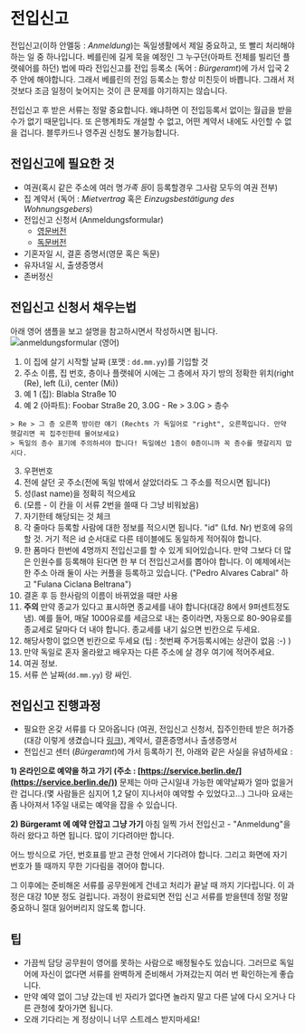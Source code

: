 # 전입신고

전입신고(이하 안멜둥 : *Anmeldung*)는 독일생활에서 제일 중요하고, 또 빨리 처리해야 하는 일 중 하나입니다. 베를린에 길게 묵을 예정인 그 누구던(아파트 전체를 빌리던 플랫쉐어를 하던) 법에 따라 전입신고를 전입 등록소 (독어 : *Bürgeramt*)에 가서 입국 2주 안에 해야합니다. 그래서 베를린의 전임 등록소는 항상 미친듯이 바쁩니다. 그래서 저것보다 조금 일정이 늦어지는 것이 큰 문제를 야기하지는 않습니다.

전입신고 후 받은 서류는 정말 중요합니다. 왜냐하면 이 전입등록서 없이는 월급을 받을 수가 없기 때문입니다. 또 은행계좌도 개설할 수 없고, 어떤 계약서 내에도 사인할 수 없을 겁니다. 블루카드나 영주권 신청도 불가능합니다.

## 전입신고에 필요한 것

- 여권(혹시 같은 주소에 여러 명*가족 등*이 등록할경우 그사람 모두의 여권 전부)
- 집 계약서 (독어 : *Mietvertrag* 혹은 *Einzugsbestätigung des Wohnungsgebers*)
- 전입신고 신청서 (Anmeldungsformular)
  - [영문버전](https://github.com/marlonbernardes/awesome-berlin/raw/master/files/anmeldung_en.pdf)
  - [독문버전](https://github.com/marlonbernardes/awesome-berlin/raw/master/files/anmeldung_de.pdf)
- 기혼자일 시, 결혼 증명서(영문 혹은 독문)
- 유자녀일 시, 출생증명서
- 존버정신

## 전입신고 신청서 채우는법

아래 영어 샘플을 보고 설명을 참고하시면서 작성하시면 됩니다.
![anmeldungsformular (영어)](https://cloud.githubusercontent.com/assets/2975955/16777113/9b445a1e-4868-11e6-8fc0-3abd4dc6251d.png)

1. 이 집에 살기 시작할 날짜 (포맷 : `dd.mm.yy`)를 기입할 것
2. 주소 이름, 집 번호, 층이나 플랫쉐어 시에는 그 층에서 자기 방의 정확한 위치(right (Re), left (Li), center (Mi))
  2. 예 1 (집): Blabla Straße 10
  2. 예 2 (아파트): Foobar Straße 20, 3.0G - Re
    > 3.0G > 층수

    > Re > 그 층 오른쪽 방이란 얘기 (Rechts 가 독일어로 "right", 오른쪽입니다. 만약 헷갈리면 꼭 집주인한테 물어보세요)
    > 독일의 층수 표기에 주의하셔야 합니다! 독일에선 1층이 0층이니까 꼭 층수를 헷갈리지 맙시다.
3. 우편번호
4. 전에 살던 곳 주소(전에 독일 밖에서 살았더라도 그 주소를 적으시면 됩니다)
5. 성(last name)을 정확히 적으세요
6. (모름 - 이 칸을 이 서류 2번을 쓸때 다 그냥 비워놨음)
7. 자기한테 해당되는 것 체크
8. 각 줄마다 등록할 사람에 대한 정보를 적으시면 됩니다. "id" (Lfd. Nr) 번호에 유의할 것. 거기 적은 id 순서대로 다른 테이블에도 동일하게 적어줘야 합니다.
9. 한 폼마다 한번에 4명까지 전입신고를 할 수 있게 되어있습니다. 만약 그보다 더 많은 인원수를 등록해야 된다면 한 부 더 전입신고서를 뽑아야 합니다. 이 예제에서는 한 주소 아래 둘이 사는 커플을 등록하고 있습니다. ("Pedro Alvares Cabral" 하고 "Fulana Ciclana Beltrana")
10. 결혼 후 등 한사람의 이름이 바뀌었을 때만 사용
11. **주의** 만약 종교가 있다고 표시하면 종교세를 내야 합니다(대강 8에서 9퍼센트정도 냄). 예를 들어, 매달 1000유로를 세금으로 내는 중이라면, 자동으로 80-90유로를 종교세로 달마다 더 내야 합니다. 종교세를 내기 싫으면 빈칸으로 두세요.
12. 해당사항이 없으면 빈칸으로 두세요 (팁 : 첫번째 주거등록시에는 상관이 없음 :-) )
13. 만약 독일로 혼자 올라왔고 배우자는 다른 주소에 살 경우 여기에 적어주세요.
14. 여권 정보.
15. 서류 쓴 날짜(`dd.mm.yy`) 랑 싸인.

## 전입신고 진행과정

- 필요한 온갖 서류를 다 모아옵니다 (여권, 전입신고 신청서, 집주인한테 받은 허가증(대강 이렇게 생겼습니다 [링크](http://www.berlin.de/formularserver/formular.php?402544)), 계약서, 결혼증명서나 출생증명서
- 전입신고 센터 (*Bürgeramt*)에 가서 등록하기 전, 아래와 같은 사실을 유념하세요 :

 **1) 온라인으로 예약을 하고 가기 (주소 : [https://service.berlin.de/](https://service.berlin.de/))**
 문제는 아마 근시일내 가능한 예약날짜가 얼마 없을거란 겁니다.(몇 사람들은 심지어 1,2 달이 지나서야 예약할 수 있었다고...) 그나마 요새는 좀 나아져서 1주일 내로는 예약을 잡을 수 있습니다.

 **2) Bürgeramt 에 예약 안잡고 그냥 가기**
아침 일찍 가서 전입신고 - "Anmeldung"을 하러 왔다고 하면 됩니다. 많이 기다려야만 합니다.

어느 방식으로 가던, 번호표를 받고 관청 안에서 기다려야 합니다. 그리고 화면에 자기 번호가 뜰 때까지 무한 기다림을 겪어야 합니다.

그 이후에는 준비해온 서류를 공무원에게 건네고 처리가 끝날 때 까지 기다립니다. 이 과정은 대강 10분 정도 걸립니다. 과정이 완료되면 전입 신고 서류를 받을텐데 정말 정말 중요하니 절대 잃어버리지 않도록 합니다.

## 팁

- 가끔씩 담당 공무원이 영어를 못하는 사람으로 배정될수도 있습니다. 그러므로 독일어에 자신이 없다면 서류를 완벽하게 준비해서 가져갔는지 여러 번 확인하는게 좋습니다.
- 만약 예약 없이 그냥 갔는데 빈 자리가 없다면 놀라지 말고 다른 날에 다시 오거나 다른 관청에 찾아가면 됩니다.
- 오래 기다리는 게 정상이니 너무 스트레스 받지마세요!
